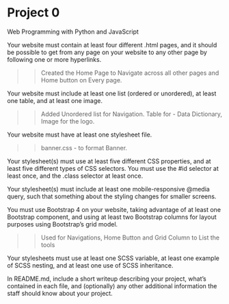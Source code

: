 # Project 0

Web Programming with Python and JavaScript

Your website must contain at least four different .html pages, and it should be possible to get from any page on your website to any other page by following one or more hyperlinks.
>> Created the Home Page to Navigate across all other pages and Home button on Every page.

Your website must include at least one list (ordered or unordered), at least one table, and at least one image.
>> Added Unordered list for Navigation. Table for - Data Dictionary, Image for the logo.

Your website must have at least one stylesheet file.
>> banner.css - to format Banner.

Your stylesheet(s) must use at least five different CSS properties, and at least five different types of CSS selectors. You must use the #id selector at least once, and the .class selector at least once.
>>

Your stylesheet(s) must include at least one mobile-responsive @media query, such that something about the styling changes for smaller screens.
>>

You must use Bootstrap 4 on your website, taking advantage of at least one Bootstrap component, and using at least two Bootstrap columns for layout purposes using Bootstrap’s grid model.
>> Used for Navigations, Home Button and Grid Column to List the tools

Your stylesheets must use at least one SCSS variable, at least one example of SCSS nesting, and at least one use of SCSS inheritance.
>>

In README.md, include a short writeup describing your project, what’s contained in each file, and (optionally) any other additional information the staff should know about your project.